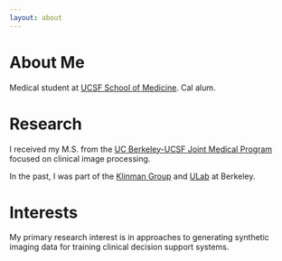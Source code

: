 ```yaml
---
layout: about 
---
```


# About Me
Medical student at [UCSF School of Medicine](https://medschool.ucsf.edu/). Cal alum.
<br/>

# Research
I received my M.S. from the [UC Berkeley-UCSF Joint Medical Program](https://publichealth.berkeley.edu/academics/joint-medical-program) focused on clinical image processing. 

In the past, I was part of the [Klinman Group](http://www.cchem.berkeley.edu/jukgrp/klinman_group/Home.html) and [ULab](https://ulab.berkeley.edu/labs/bio) at Berkeley.
<br/>

# Interests
My primary research interest is in approaches to generating synthetic imaging data for training clinical decision support systems.